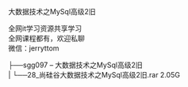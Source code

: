 大数据技术之MySql高级2旧

全网it学习资源共享学习<br>全网课程都有，欢迎私聊<br>微信：jerryttom<br>

├──sgg097 – 大数据技术之MySql高级2旧<br> | └──28_尚硅谷大数据技术之MySql高级2旧.rar 2.05G